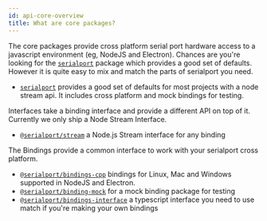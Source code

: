 ```yaml
---
id: api-core-overview
title: What are core packages?
---
```


The core packages provide cross platform serial port hardware access to a javascript environment (eg, NodeJS and Electron). Chances are you're looking for the [`serialport`](api-serialport.md) package which provides a good set of defaults. However it is quite easy to mix and match the parts of serialport you need.

- [`serialport`](api-serialport.md) provides a good set of defaults for most projects with a node stream api. It includes cross platform and mock bindings for testing.

Interfaces take a binding interface and provide a different API on top of it. Currently we only ship a Node Stream Interface.

- [`@serialport/stream`](api-stream) a Node.js Stream interface for any binding

The Bindings provide a common interface to work with your serialport cross platform.

- [`@serialport/bindings-cpp`](api-bindings-cpp) bindings for Linux, Mac and Windows supported in NodeJS and Electron.
- [`@serialport/binding-mock`](api-binding-mock.md) for a mock binding package for testing
- [`@serialport/bindings-interface`](api-bindings-interface.md) a typescript interface you need to use match if you're making your own bindings
